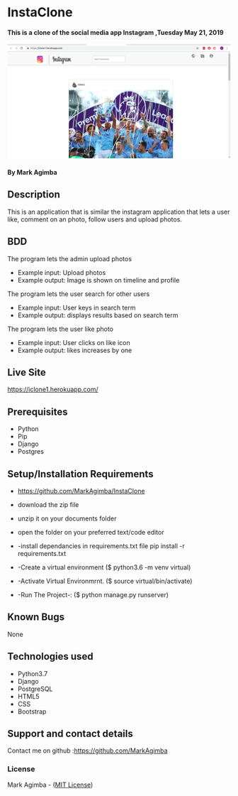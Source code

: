 # InstaClone

#### This is a clone of the social media app Instagram ,Tuesday May 21, 2019
![Screenshot](Screenshot.png)

#### By **Mark Agimba**
## Description
This is an application that is similar the instagram application that lets a user like, comment on an photo, follow users and upload photos.
## BDD
The program lets the admin upload photos
* Example input: Upload photos
* Example output: Image is shown on timeline and profile

The program lets the user search for other users
* Example input: User keys in search term
* Example output: displays results based on search term

The program lets the user like photo
* Example input: User clicks on like icon
* Example output: likes increases by one

## Live Site
https://iclone1.herokuapp.com/

## Prerequisites
* Python
* Pip
* Django
* Postgres

## Setup/Installation Requirements
* https://github.com/MarkAgimba/InstaClone
* download the zip file
* unzip it on your documents folder
* open the folder on your preferred text/code editor
* -install dependancies in requirements.txt file pip install -r requirements.txt

* -Create a virtual environment ($ python3.6 -m venv virtual)

* -Activate Virtual Environmrnt. ($ source virtual/bin/activate)

* -Run The Project-: ($ python manage.py runserver)

## Known Bugs
None

## Technologies used
* Python3.7
* Django
* PostgreSQL
* HTML5
* CSS
* Bootstrap

## Support and contact details
Contact me on github :https://github.com/MarkAgimba

### License
Mark Agimba - ([MIT License](https://github.com/MarkAgimba/InstaClone/blob/master/LICENSE))
